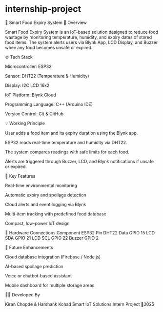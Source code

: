 # internship-project
🥫 Smart Food Expiry System
📘 Overview

Smart Food Expiry System is an IoT-based solution designed to reduce food wastage by monitoring temperature, humidity, and expiry dates of stored food items. The system alerts users via Blynk App, LCD Display, and Buzzer when any food becomes unsafe or expired.

⚙️ Tech Stack

Microcontroller: ESP32

Sensor: DHT22 (Temperature & Humidity)

Display: I2C LCD 16x2

IoT Platform: Blynk Cloud

Programming Language: C++ (Arduino IDE)

Version Control: Git & GitHub

💡 Working Principle

User adds a food item and its expiry duration using the Blynk app.

ESP32 reads real-time temperature and humidity via DHT22.

The system compares readings with safe limits for each food.

Alerts are triggered through Buzzer, LCD, and Blynk notifications if unsafe or expired.

🚀 Key Features

Real-time environmental monitoring

Automatic expiry and spoilage detection

Cloud alerts and event logging via Blynk

Multi-item tracking with predefined food database

Compact, low-power IoT design

🧩 Hardware Connections
Component	ESP32 Pin
DHT22 Data	GPIO 15
LCD SDA	GPIO 21
LCD SCL	GPIO 22
Buzzer	GPIO 2

🧠 Future Enhancements

Cloud database integration (Firebase / Node.js)

AI-based spoilage prediction

Voice or chatbot-based assistant

Mobile dashboard for multiple storage areas

👨‍💻 Developed By

Kiran Chopde & Harshank Kohad
Smart IoT Solutions Intern Project
📍2025
